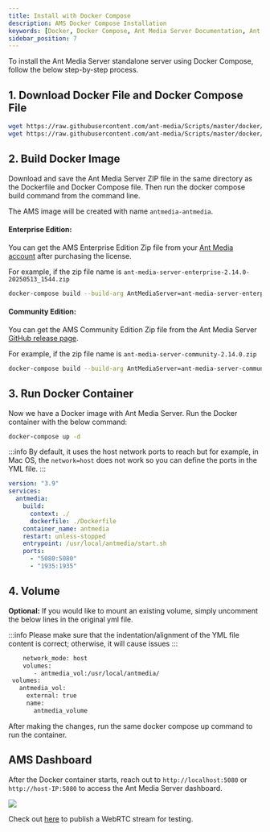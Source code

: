 ```yaml
---
title: Install with Docker Compose
description: AMS Docker Compose Installation
keywords: [Docker, Docker Compose, Ant Media Server Documentation, Ant Media Server Tutorials]
sidebar_position: 7
---
```


To install the Ant Media Server standalone server using Docker Compose, follow the below step-by-step process.

## 1. Download Docker File and Docker Compose File

```bash
wget https://raw.githubusercontent.com/ant-media/Scripts/master/docker/docker-compose.yml
wget https://raw.githubusercontent.com/ant-media/Scripts/master/docker/Dockerfile_Process -O Dockerfile
```

## 2. Build Docker Image

Download and save the Ant Media Server ZIP file in the same directory as the Dockerfile and Docker Compose file. Then run the docker compose build command from the command line.

The AMS image will be created with name `antmedia-antmedia`.

#### Enterprise Edition:

You can get the AMS Enterprise Edition Zip file from your [Ant Media account](https://antmedia.io) after purchasing the license.

For example, if the zip file name is `ant-media-server-enterprise-2.14.0-20250513_1544.zip`

```bash
docker-compose build --build-arg AntMediaServer=ant-media-server-enterprise-2.14.0-20250513_1544.zip
```

#### Community Edition:

You can get the AMS Community Edition Zip file from the Ant Media Server [GitHub release page](https://github.com/ant-media/Ant-Media-Server/releases).

For example, if the zip file name is `ant-media-server-community-2.14.0.zip`

```bash
docker-compose build --build-arg AntMediaServer=ant-media-server-community-2.14.0.zip
```
    
## 3. Run Docker Container

Now we have a Docker image with Ant Media Server. Run the Docker container with the below command:

```bash
docker-compose up -d
```

:::info
By default, it uses the host network ports to reach but for example, in Mac OS, the⁣ `network=host` does not work so you can define the ports in the YML file.
:::

```yml
version: "3.9"
services:
  antmedia:
    build: 
      context: ./
      dockerfile: ./Dockerfile
    container_name: antmedia
    restart: unless-stopped
    entrypoint: /usr/local/antmedia/start.sh
    ports:
      - "5080:5080"
      - "1935:1935"
```

## 4. Volume

**Optional:** If you would like to mount an existing volume, simply uncomment the below lines in the original yml file.

:::info
Please make sure that the indentation/alignment of the YML file content is correct; otherwise, it will cause issues
:::

```bash
    network_mode: host
    volumes:
       - antmedia_vol:/usr/local/antmedia/
 volumes:
   antmedia_vol:
     external: true
     name:
       antmedia_volume
```

After making the changes, run the same docker compose up command to run the container.

## AMS Dashboard

After the Docker container starts, reach out to `http://localhost:5080` or `http://host-IP:5080` to access the Ant Media Server dashboard.

![](@site/static/img/docker-installation.webp)

Check out [here](https://antmedia.io/docs/guides/publish-live-stream/webrtc/) to publish a WebRTC stream for testing.
